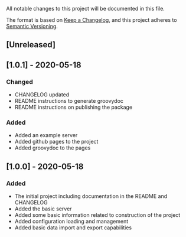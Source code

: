 All notable changes to this project will be documented in this file.

The format is based on [Keep a Changelog](https://keepachangelog.com/en/1.0.0/),
and this project adheres to [Semantic Versioning](https://semver.org/spec/v2.0.0.html).

## [Unreleased]

## [1.0.1] - 2020-05-18

### Changed

- CHANGELOG updated
- README instructions to generate groovydoc
- README instructions on publishing the package

### Added

- Added an example server
- Added github pages to the project
- Added groovydoc to the pages

## [1.0.0] - 2020-05-18

### Added

- The initial project including documentation in the README and CHANGELOG
- Added the basic server
- Added some basic information related to construction of the project
- Added configuration loading and management
- Added basic data import and export capabilities
